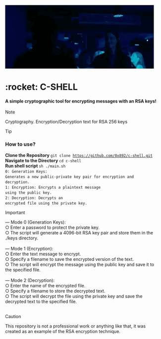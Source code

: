 <img src="./gif/main.gif"> 
<h1> :rocket: C-SHELL </h1>
<h4> A simple cryptographic tool for encrypting messages with an RSA keys!</h4>


> [!NOTE]
> Cryptography. Encryption/Decryption text for RSA 256 keys 

> [!TIP]
> ### How to use? <br>
> <b>Clone the Repository </b><code>git clone https://github.com/0x892/c-shell.git</code><br>
> <b>Navigate to the Directory </b><code>cd c-shell</code><br>
> <b>Run shell script </b><code>sh ./main.sh</code><br>
> <code>0: Generation Keys: Generates a new public-private key pair for encryption and decryption.</code><br>
> <code>1: Encryption: Encrypts a plaintext message using the public key.</code><br>
> <code>2: Decryption: Decrypts an encrypted file using the private key.</code><br>

> [!IMPORTANT]
> — Mode 0 (Generation Keys):<br>
> ○ Enter a password to protect the private key.<br>
> ○ The script will generate a 4096-bit RSA key pair and store them in the ./keys directory.<br><br>
> — Mode 1 (Encryption):<br>
> ○ Enter the text message to encrypt.<br>
> ○ Specify a filename to save the encrypted version of the text.<br>
> ○ The script will encrypt the message using the public key and save it to the specified file.<br><br>
> — Mode 2 (Decryption):<br>
> ○ Enter the name of the encrypted file.<br>
> ○ Specify a filename to store the decrypted text.<br>
> ○ The script will decrypt the file using the private key and save the decrypted text to the specified file.<br><br>


> [!CAUTION]
> This repository is not a professional work or anything like that, it was created as an example of the RSA encryption technique.








